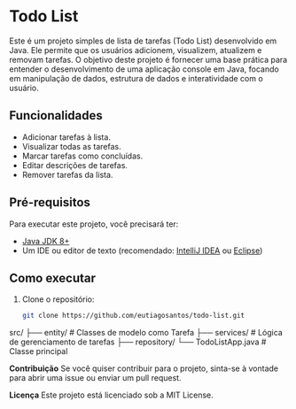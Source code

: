 # Todo List

Este é um projeto simples de lista de tarefas (Todo List) desenvolvido em Java. Ele permite que os usuários adicionem, visualizem, atualizem e removam tarefas. O objetivo deste projeto é fornecer uma base prática para entender o desenvolvimento de uma aplicação console em Java, focando em manipulação de dados, estrutura de dados e interatividade com o usuário.

## Funcionalidades

- Adicionar tarefas à lista.
- Visualizar todas as tarefas.
- Marcar tarefas como concluídas.
- Editar descrições de tarefas.
- Remover tarefas da lista.

## Pré-requisitos

Para executar este projeto, você precisará ter:

- [Java JDK 8+](https://www.oracle.com/java/technologies/javase-downloads.html)
- Um IDE ou editor de texto (recomendado: [IntelliJ IDEA](https://www.jetbrains.com/idea/download/) ou [Eclipse](https://www.eclipse.org/downloads/))

## Como executar

1. Clone o repositório:
   ```bash
   git clone https://github.com/eutiagosantos/todo-list.git
src/
├── entity/            # Classes de modelo como Tarefa
├── services/          # Lógica de gerenciamento de tarefas
├── repository/
└── TodoListApp.java   # Classe principal

**Contribuição**
Se você quiser contribuir para o projeto, sinta-se à vontade para abrir uma issue ou enviar um pull request.

**Licença**
Este projeto está licenciado sob a MIT License.
